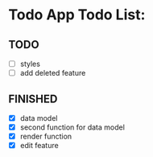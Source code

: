 # Todo App Todo List:

## TODO

-   [ ] styles
-   [ ] add deleted feature

## FINISHED

-   [x] data model
-   [x] second function for data model
-   [x] render function
-   [x] edit feature
